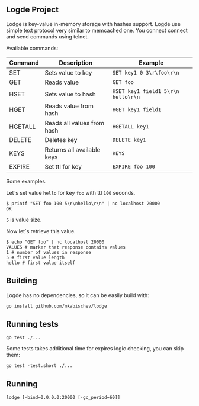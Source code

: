 Logde Project
---

Lodge is key-value in-memory storage with hashes support.
Logde use simple text protocol very similar to memcached one. You connect connect and send commands using telnet.

Available commands:

| Command | Description                | Example                                  |
|---------|----------------------------|------------------------------------------|
| SET     | Sets value to key          | ```SET key1 0 3\r\foo\r\n```             |
| GET     | Reads value                | ```GET foo```                            |
| HSET    | Sets value to hash         | ```HSET key1 field1 5\r\n hello\r\n```   |
| HGET    | Reads value from hash      | ```HGET key1 field1```                   |
| HGETALL | Reads all values from hash | ```HGETALL key1```                       |
| DELETE  | Deletes key                | ```DELETE key1```                        |
| KEYS    | Returns all available keys | ```KEYS```                               |
| EXPIRE  | Set ttl for key	           | ```EXPIRE foo 100```                     |


Some examples.

Let\`s set value `hello` for key `foo` with ttl `100` seconds.

```
$ printf "SET foo 100 5\r\nhello\r\n" | nc localhost 20000
OK
```
 `5` is value size.


Now let\`s retrieve this value.
```
$ echo "GET foo" | nc localhost 20000
VALUES # marker that response contains values
1 # number of values in response
5 # first value length
hello # first value itself
```

## Building

Logde has no dependencies, so it can be easily build with:
```
go install github.com/mkabischev/lodge
```

## Running tests

```
go test ./...
```

Some tests takes additional time for expires logic checking, you can skip them:
```
go test -test.short ./...
```

## Running
```
lodge [-bind=0.0.0.0:20000 [-gc_period=60]]
```


